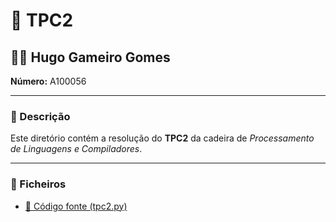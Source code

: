 # 📝 TPC2

## 👨‍🎓 Hugo Gameiro Gomes  
**Número:** A100056  

---

### 📖 Descrição
Este diretório contém a resolução do **TPC2** da cadeira de *Processamento de Linguagens e Compiladores*.

---

### 📂 Ficheiros

- [📌 Código fonte (tpc2.py)](./tpc2.py)